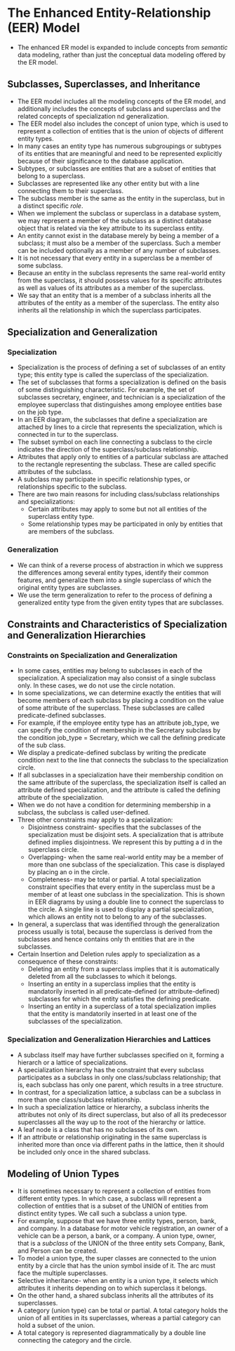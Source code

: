 # The Enhanced Entity-Relationship (EER) Model
- The enhanced ER model is expanded to include concepts from *semantic* data modeling, rather than just the conceptual data modeling offered by the ER model. 
## Subclasses, Superclasses, and Inheritance
- The EER model includes all the modeling concepts of the ER model, and additionally includes the concepts of subclass and superclass and the related concepts of specialization nd generalization. 
- The EER model also includes the concept of union type, which is used to represent a collection of entities that is the union of objects of different entity types. 
- In many cases an entity type has numerous subgroupings or subtypes of its entities that are meaningful and need to be represented explicitly because of their significance to the database application. 
- Subtypes, or subclasses are entities that are a subset of entities that belong to a superclass. 
- Subclasses are represented like any other entity but with a line connecting them to their superclass. 
- The subclass member is the same as the entity in the superclass, but in a distinct specific *role*. 
- When we implement the subclass or superclass in a database system, we may represent a member of the subclass as a distinct database object that is related via the key attribute to its superclass entity. 
- An entity cannot exist in the database merely by being a member of a subclass; it must also be a member of the superclass. Such a member can be included optionally as a member of any number of subclasses. 
- It is not necessary that every entity in a superclass be a member of some subclass. 
- Because an entity in the subclass represents the same real-world entity from the superclass, it should possess values for its specific attributes as well as values of its attributes as a member of the superclass. 
- We say that an entity that is a member of a subclass inherits all the attributes of the entity as a member of the superclass. The entity also inherits all the relationship in which the superclass participates. 
## Specialization and Generalization
### Specialization
- Specialization is the process of defining a set of subclasses of an entity type; this entity type is called the superclass of the specialization. 
- The set of subclasses that forms a specialization is defined on the basis of some distinguishing characteristic. For example, the set of subclasses secretary, engineer, and technician is a specialization of the employee superclass that distinguishes among employee entities base on the job type. 
- In an EER diagram, the subclasses that define a specialization are attached by lines to a circle that represents the specialization, which is connected in tur to the superclass. 
- The subset symbol on each line connecting a subclass to the circle indicates the direction of the superclass/subclass relationship. 
- Attributes that apply only to entities of a particular subclass are attached to the rectangle representing the subclass. These are called specific attributes of the subclass. 
- A subclass may participate in specific relationship types, or relationships specific to the subclass.
- There are two main reasons for including class/subclass relationships and specializations: 
	- Certain attributes may apply to some but not all entities of the superclass entity type. 
	- Some relationship types may be participated in only by entities that are members of the subclass. 
### Generalization
- We can think of a reverse process of abstraction in which we suppress the differences among several entity types, identify their common features, and generalize them into a single superclass of which the original entity types are subclasses.
- We use the term generalization to refer to the process of defining a generalized entity type from the given entity types that are subclasses. 
## Constraints and Characteristics of Specialization and Generalization Hierarchies
### Constraints on Specialization and Generalization
- In some cases, entities may belong to subclasses in each of the specialization. A specialization may also consist of a single subclass only. In these cases, we do not use the circle notation. 
- In some specializations, we can determine exactly the entities that will become members of each subclass by placing a condition on the value of some attribute of the superclass. These subclasses are called predicate-defined subclasses. 
- For example, if the employee entity type has an attribute job_type, we can specify the condition of membership in the Secretary subclass by the condition job_type = Secretary, which we call the defining predicate of the sub class. 
- We display a predicate-defined subclass by writing the predicate condition next to the line that connects the subclass to the specialization circle.
- If all subclasses in a specialization have their membership condition on the same attribute of the superclass, the specialization itself is called an attribute defined specialization, and the attribute is called the defining attribute of the specialization. 
- When we do not have a condition for determining membership in a subclass, the subclass is called user-defined.  
- Three other constraints may apply to a specialization: 
	- Disjointness constraint- specifies that the subclasses of the specialization must be disjoint sets. A specialization that is attribute defined implies disjointness. We represent this by putting a d in the superclass circle. 
	- Overlapping- when the same real-world entity may be a member of more than one subclass of the specialization. This case is displayed by placing an o in the circle. 
	- Completeness- may be total or partial. A total specialization constraint specifies that every entity in the superclass must be a member of at least one subclass in the specialization. This is shown in EER diagrams by using a double line to connect the superclass to the circle. A single line is used to display a partial specialization, which allows an entity not to belong to any of the subclasses. 
- In general, a superclass that was identified through the generalization process usually is total, because the superclass is derived from the subclasses and hence contains only th entities that are in the subclasses. 
- Certain Insertion and Deletion rules apply to specialization as a consequence of these constraints: 
	- Deleting an entity from a superclass implies that it is automatically deleted from all the subclasses to which it belongs. 
	- Inserting an entity in a superclass implies that the entity is mandatorily inserted in all predicate-defined (or attribute-defined) subclasses for which the entity satisfies the defining predicate. 
	- Inserting an entity in a superclass of a total specialization implies that the entity is mandatorily inserted in at least one of the subclasses of the specialization. 
### Specialization and Generalization Hierarchies and Lattices
- A subclass itself may have further subclasses specified on it, forming a hierarch or a lattice of specializations. 
- A specialization hierarchy has the constraint that every subclass participates as a subclass in only one class/subclass relationship; that is, each subclass has only one parent, which results in a tree structure. 
- In contrast, for a specialization lattice, a subclass can be a subclass in more than one class/subclass relationship. 
- In such a specialization lattice or hierarchy, a subclass inherits the attributes not only of its direct superclass, but also of all its predecessor superclasses all the way up to the root of the hierarchy or lattice. 
- A leaf node is a class that has no subclasses of its own. 
- If an attribute or relationship originating in the same superclass is inherited more than once via different paths in the lattice, then it should be included only once in the shared subclass. 
## Modeling of Union Types
- It is sometimes necessary to represent a collection of entities from different entity types. In which case, a subclass will represent a collection of entities that is a subset of the UNION of entities from distinct entity types. We call such a subclass a union type. 
- For example, suppose that we have three entity types, person, bank, and company. In a database for motor vehicle registration, an owner of a vehicle can be a person, a bank, or a company. A union type, owner, that is a *subclass* of the UNION of the three entity sets Company, Bank, and Person can be created.
- To model a union type, the super classes are connected to the union entity by a circle that has the union symbol inside of it. The arc must face the multiple superclasses. 
- Selective inheritance- when an entity is a union type, it selects which attributes it inherits depending on to which superclass it belongs. 
- On the other hand, a shared subclass inherits all the attributes of its superclasses. 
- A category (union type) can be total or partial. A total category holds the union of all entities in its superclasses, whereas a partial category can hold a subset of the union. 
- A total category is represented diagrammatically by a double line connecting the category and the circle. 